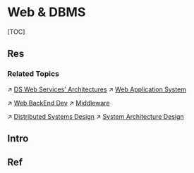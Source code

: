 # Web & DBMS

[TOC]



## Res
### Related Topics
↗ [DS Web Services' Architectures](DS%20Web%20Services'%20Architectures.md)
↗ [Web Application System](../../../../System%20Architecture%20Design/Web%20Application%20System/Web%20Application%20System.md)

↗ [Web BackEnd Dev](../../../../Software%20Engineering/Web%20Development/🗄️%20Web%20BackEnd%20Dev/Web%20BackEnd%20Dev.md)
↗ [Middleware](../../../../Software%20Engineering/Web%20Development/🥪%20Middleware/Middleware.md)

↗ [Distributed Systems Design](../../../../System%20Architecture%20Design/🌌%20Distributed%20Systems/☯️%20Distributed%20Systems%20Design/Distributed%20Systems%20Design.md)
↗ [System Architecture Design](../../../../System%20Architecture%20Design/System%20Architecture%20Design.md)



## Intro


## Ref

